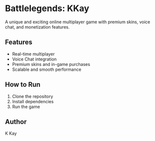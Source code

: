 # Battlelegends: KKay  

A unique and exciting online multiplayer game with premium skins, voice chat, and monetization features.

## Features  
- Real-time multiplayer  
- Voice Chat integration  
- Premium skins and in-game purchases  
- Scalable and smooth performance  

## How to Run  
1. Clone the repository  
2. Install dependencies  
3. Run the game  

## Author  
K Kay  
